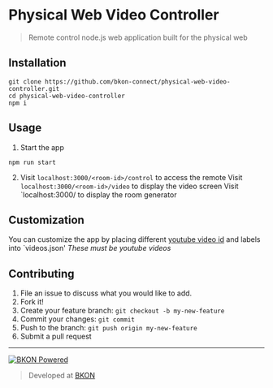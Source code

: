 

# Physical Web Video Controller

> Remote control node.js web application built for the physical web

## Installation
```console
git clone https://github.com/bkon-connect/physical-web-video-controller.git
cd physical-web-video-controller
npm i
```

## Usage
1. Start the app
```console
npm run start
```
2. Visit `localhost:3000/<room-id>/control` to access the remote
   Visit `localhost:3000/<room-id>/video` to display the video screen
   Visit `localhost:3000/ to display the room generator

## Customization
You can customize the app by placing different [youtube video id](https://www.youtube.com/watch?v=uqBtUsiKwXw) and labels into `videos.json' _These must be youtube videos_

## Contributing
1. File an issue to discuss what you would like to add.
2. Fork it!
3. Create your feature branch: `git checkout -b my-new-feature`
4. Commit your changes: `git commit`
5. Push to the branch: `git push origin my-new-feature`
6. Submit a pull request

---

[![BKON Powered](http://bkon.com/wp-content/uploads/2015/11/BKONSmallBlue.png)](https://bkon.com)

> Developed at [BKON](https://bkon.com)